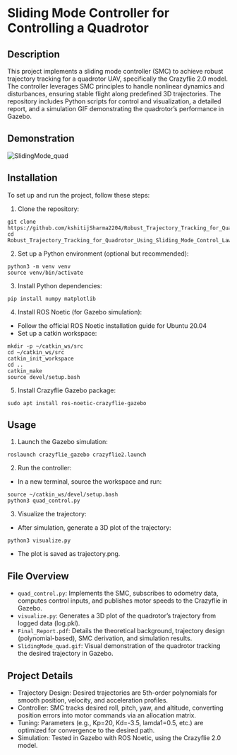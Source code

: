 # Sliding Mode Controller for Controlling a Quadrotor

## Description
This project implements a sliding mode controller (SMC) to achieve robust trajectory tracking for a quadrotor UAV, specifically the Crazyflie 2.0 model. 
The controller leverages SMC principles to handle nonlinear dynamics and disturbances, ensuring stable flight along predefined 3D trajectories. 
The repository includes Python scripts for control and visualization, a detailed report, and a simulation GIF demonstrating the quadrotor’s performance in Gazebo.

## Demonstration
![SlidingMode_quad](https://github.com/user-attachments/assets/610eb022-a821-4bb2-8182-2ec2864f37d1)

## Installation
To set up and run the project, follow these steps:
1. Clone the repository:
```
git clone https://github.com/kshitijSharma2204/Robust_Trajectory_Tracking_for_Quadrotor_Using_Sliding_Mode_Control_Law.git
cd Robust_Trajectory_Tracking_for_Quadrotor_Using_Sliding_Mode_Control_Law
```
2. Set up a Python environment (optional but recommended):
```
python3 -m venv venv
source venv/bin/activate
```
3. Install Python dependencies:
```
pip install numpy matplotlib
```
4. Install ROS Noetic (for Gazebo simulation):
  - Follow the official ROS Noetic installation guide for Ubuntu 20.04
  - Set up a catkin workspace:
   ```
   mkdir -p ~/catkin_ws/src
   cd ~/catkin_ws/src
   catkin_init_workspace
   cd ..
   catkin_make
   source devel/setup.bash
   ```
5. Install Crazyflie Gazebo package:
```
sudo apt install ros-noetic-crazyflie-gazebo
```

## Usage
1. Launch the Gazebo simulation:
```
roslaunch crazyflie_gazebo crazyflie2.launch
```
2. Run the controller:
  - In a new terminal, source the workspace and run:
  ```
  source ~/catkin_ws/devel/setup.bash
  python3 quad_control.py
  ```
3. Visualize the trajectory:
  - After simulation, generate a 3D plot of the trajectory:
  ```
  python3 visualize.py
  ```
  - The plot is saved as trajectory.png.

## File Overview
  - `quad_control.py`: Implements the SMC, subscribes to odometry data, computes control inputs, and publishes motor speeds to the Crazyflie in Gazebo.
  - `visualize.py`: Generates a 3D plot of the quadrotor’s trajectory from logged data (log.pkl).
  - `Final_Report.pdf`: Details the theoretical background, trajectory design (polynomial-based), SMC derivation, and simulation results.
  - `SlidingMode_quad.gif`: Visual demonstration of the quadrotor tracking the desired trajectory in Gazebo.

## Project Details
  - Trajectory Design: Desired trajectories are 5th-order polynomials for smooth position, velocity, and acceleration profiles.
  - Controller: SMC tracks desired roll, pitch, yaw, and altitude, converting position errors into motor commands via an allocation matrix.
  - Tuning: Parameters (e.g., Kp=20, Kd=-3.5, lamda1=0.5, etc.) are optimized for convergence to the desired path.
  - Simulation: Tested in Gazebo with ROS Noetic, using the Crazyflie 2.0 model.
